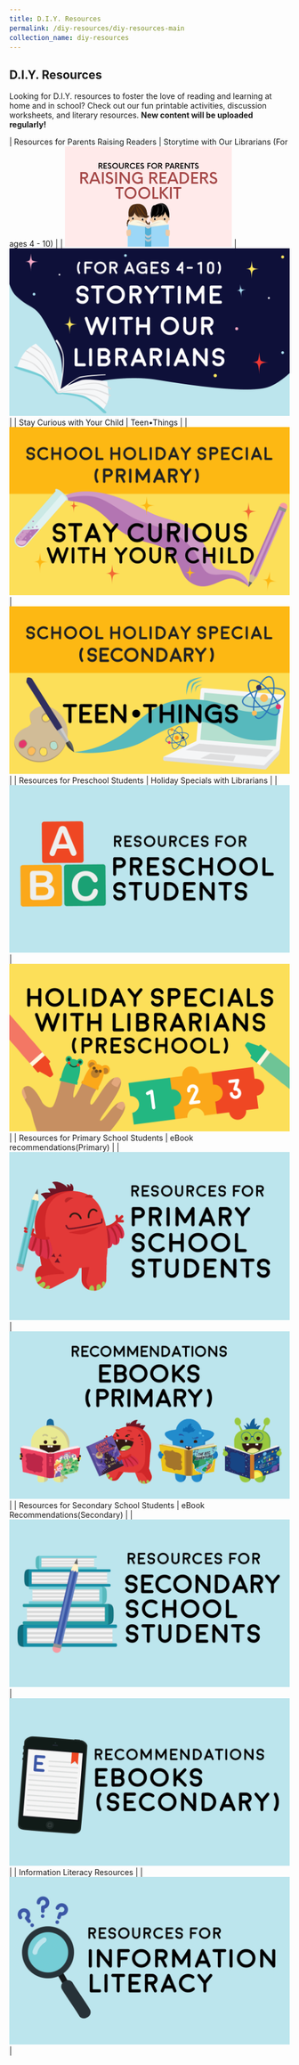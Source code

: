 ```yaml
---
title: D.I.Y. Resources
permalink: /diy-resources/diy-resources-main
collection_name: diy-resources
---
```


## **D.I.Y. Resources**

Looking for D.I.Y. resources to foster the love of reading and learning at home and in school? Check out our fun printable activities, discussion worksheets, and literary resources. **New content will be uploaded regularly!**

| Resources for Parents Raising Readers | Storytime with Our Librarians (For ages 4 - 10) |
| [![raising readers toolkit image](/images/diyresources/RAISING-READERS-TOOLKIT-BUTTON.png)](/diy-resources/primary/primary-main#engage-my-child-in-reading) | [![Storytime image](/images/diyresources/dR_storytime.png)](/diy-resources/storytime/storytime-main) |
| Stay Curious with Your Child | Teen•Things |
| [![Stay curious image](/images/diyresources/dR-Holiday-Primary.png)](/diy-resources/primary/stay-curious-with-your-child) | [![Teen things image](/images/diyresources/dR-Holiday-Secondary-amended.png)](/diy-resources/secondary/teen-things) |
| Resources for Preschool Students | Holiday Specials with Librarians |
| [![Preschool resources image](/images/diyresources/dR_preschool.png)](/diy-resources/preschool/preschool-main) | [![Holiday specials image](/images/diyresources/dR-Holiday-Preschool.png)](/diy-resources/preschool/preschool-holiday-special) |
| Resources for Primary School Students | eBook recommendations(Primary) |
| [![Primary resources image](/images/diyresources/dR_primary-school-resources.png)](/diy-resources/primary/primary-main) | [![Primary ebook recommendations image](/images/diyresources/dR_primary-ebooks.png)](https://eresources.nlb.gov.sg/ereads/DiscoveReads/All?level=p) |
| Resources for Secondary School Students | eBook Recommendations(Secondary) |
| [![Secondary resources image](/images/diyresources/dR_secondary-school-resources.png)](/diy-resources/secondary/secondary-main) | [![Secondary ebook recommendations image](/images/diyresources/dR_secondary-ebooks.png)](https://eresources.nlb.gov.sg/ereads/DiscoveReads/All?level=s) |
| Information Literacy Resources |
| [![Literacy resources image](/images/diyresources/dR_info-lit-resources.png)](../services/other-services/sure) |
